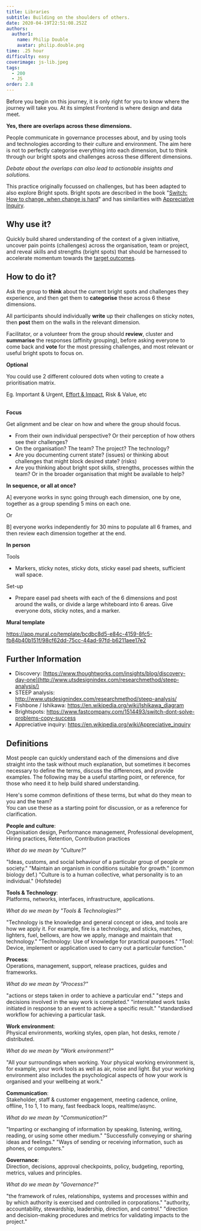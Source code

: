 ```yaml
---
title: Libraries
subtitle: Building on the shoulders of others.
date: 2020-04-19T22:51:08.252Z
authors:
  author1:
    name: Philip Double
    avatar: philip.double.png
time: .25 hour
difficulty: easy
coverimage: js-lib.jpeg
tags:
  - 200
  - JS
order: 2.8
---
```

Before you begin on this journey, it is only right for you to know where the journey will take you. At its simplest Frontend is where design and data meet. 

**Yes, there are overlaps across these dimensions.**

People communicate in governance processes about, and by using tools and technologies according to their culture and environment. The aim here is not to perfectly categorise everything into each dimension, but to think through our bright spots and challenges across these different dimensions.

*Debate about the overlaps can also lead to actionable insights and solutions.*

This practice originally focussed on challenges, but has been adapted to also explore Bright spots.  Bright spots are described in the book "[Switch: How to change, when change is hard](https://heathbrothers.com/books/switch/)" and has similarities with [Appreciative Inquiry](https://en.wikipedia.org/wiki/Appreciative_inquiry).

## Why use it?

Quickly build shared understanding of the context of a given initiative, uncover pain points (challenges) across the organisation, team or project, and reveal skills and strengths (bright spots) that should be harnessed to accelerate momentum towards the [target outcomes](https://openpracticelibrary.com/practice/target-outcomes/).

## How to do it?

Ask the group to **think** about the current bright spots and challenges they experience, and then get them to **categorise** these across 6 these dimensions.

All participants should individually **write** up their challenges on sticky notes, then **post** them on the walls in the relevant dimension.

Facilitator, or a volunteer from the group should **review**, cluster and **summarise** the responses (affinity grouping), before asking everyone to come back and **vote** for the most pressing challenges, and most relevant or useful bright spots to focus on.

**Optional**

You could use 2 different coloured dots when voting to create a prioritisation matrix.

Eg. Important & Urgent, [Effort & Impact](https://openpracticelibrary.com/practice/impact-effort-prioritization-matrix/), Risk & Value, etc

**\
Focus**

Get alignment and be clear on how and where the group should focus.

* From their own individual perspective? Or their perception of how others see their challenges?
* On the organisation? The team? The project? The technology?
* Are you documenting current state? (issues) or thinking about challenges that might block desired state? (risks)
* Are you thinking about bright spot skills, strengths, processes within the team? Or in the broader organisation that might be available to help?

**In sequence, or all at once?**

A] everyone works in sync going through each dimension, one by one, together as a group spending 5 mins on each one.

Or

B] everyone works independently for 30 mins to populate all 6 frames, and then review each dimension together at the end.

**In person**

Tools

* Markers, sticky notes, sticky dots, sticky easel pad sheets, sufficient wall space.

Set-up

* Prepare easel pad sheets with each of the 6 dimensions and post around the walls, or divide a large whiteboard into 6 areas. Give everyone dots, sticky notes, and a marker.

**Mural template**

https://app.mural.co/template/bcdbc8d5-e84c-4159-8fc5-fb84b40b151f/98cf62dd-75cc-44ad-97fd-b6211aee17e2 

## Further Information

* Discovery: [https://www.thoughtworks.com/insights/blog/discovery-day-one](http://www.utsdesignindex.com/researchmethod/steep-analysis/)
* STEEP analysis: [http://www.utsdesignindex.com/researchmethod/steep-analysis/ ](http://www.utsdesignindex.com/researchmethod/steep-analysis/)
* Fishbone / Ishikawa: <https://en.wikipedia.org/wiki/Ishikawa_diagram>
* Brightspots: <https://www.fastcompany.com/1514493/switch-dont-solve-problems-copy-success>
* Appreciative inquiry: [https://en.wikipedia.org/wiki/Appreciative_inquiry ](https://en.wikipedia.org/wiki/Appreciative_inquiry)



## Definitions

Most people can quickly understand each of the dimensions and dive straight into the task without much explanation, but sometimes it becomes necessary to define the terms, discuss the differences, and provide examples. The following may be a useful starting point, or reference, for those who need it to help build shared understanding.

Here's some common definitions of these terms, but what do they mean to you and the team? \
You can use these as a starting point for discussion, or as a reference for clarification.

**People and culture**: \
Organisation design, Performance management, Professional development, Hiring practices, Retention, Contribution practices

*What do we mean by "Culture?"* 

"Ideas, customs, and social behaviour of a particular group of people or society." "Maintain an organism in conditions suitable for growth." (common biology def.)
"Culture is to a human collective, what personality is to an individual." (Hofstede)

**Tools & Technology**: \
Platforms, networks, interfaces, infrastructure, applications.

*What do we mean by "Tools & Technologies?"* 

"Technology is the knowledge and general concept or idea, and tools are how we apply it.  For example, fire is a technology, and sticks, matches, lighters, fuel, bellows, are how we apply, manage and maintain that technology." "Technology: Use of knowledge for practical purposes."
"Tool: Device, implement or application used to carry out a particular function."

**Process**: \
Operations, management, support, release practices, guides and frameworks.

*What do we mean by "Process?"* 

"actions or steps taken in order to achieve a particular end." "steps and decisions involved in the way work is completed."
"interrelated work tasks initiated in response to an event to achieve a specific result."
"standardised workflow for achieving a particular task.

**Work environment**: \
Physical environments, working styles, open plan, hot desks, remote / distributed.

*What do we mean by "Work environment?"* 

"All your surroundings when working. Your physical working environment is, for example, your work tools as well as air, noise and light. But your working environment also includes the psychological aspects of how your work is organised and your wellbeing at work." 

**Communication**: \
Stakeholder, staff & customer engagement, meeting cadence, online, offline, 1 to 1, 1 to many, fast feedback loops, realtime/async.

*What do we mean by "Communication?"* 

"Imparting or exchanging of information by speaking, listening, writing, reading, or using some other medium." "Successfully conveying or sharing ideas and feelings."
"Ways of sending or receiving information, such as phones, or computers."

**Governance**: \
Direction, decisions, approval checkpoints, policy, budgeting, reporting, metrics, values and principles.

*What do we mean by "Governance?"* 

"the framework of rules, relationships, systems and processes within and by which authority is exercised and controlled in corporations." "authority, accountability, stewardship, leadership, direction, and control."
"direction and decision-making procedures and metrics for validating impacts to the project."